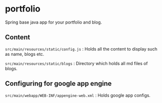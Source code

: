 # portfolio

Spring base java app for your portfolio and blog. 


## Content

```src/main/resources/static/config.js``` : Holds all the content to display such as name, blogs etc.
 
```src/main/resources/static/blogs``` : Directory which holds all md files of blogs.

## Configuring for google app engine

```src/main/webapp/WEB-INF/appengine-web.xml``` : Holds google app configs.